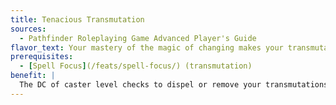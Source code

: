 ```yaml
---
title: Tenacious Transmutation
sources:
  - Pathfinder Roleplaying Game Advanced Player's Guide
flavor_text: Your mastery of the magic of changing makes your transmutations more durable.
prerequisites:
  - [Spell Focus](/feats/spell-focus/) (transmutation)
benefit: |
  The DC of caster level checks to dispel or remove your transmutations increases by 2; even if the spell is negated, its effects persist for 1 additional round before dissipating.
---
```


